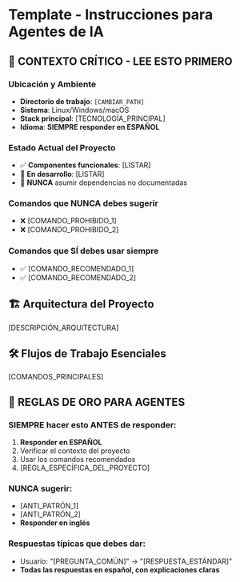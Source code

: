 # Template - Instrucciones para Agentes de IA

## 🚨 **CONTEXTO CRÍTICO - LEE ESTO PRIMERO**

### **Ubicación y Ambiente**
- **Directorio de trabajo**: `[CAMBIAR_PATH]`
- **Sistema**: Linux/Windows/macOS
- **Stack principal**: [TECNOLOGÍA_PRINCIPAL]
- **Idioma**: **SIEMPRE responder en ESPAÑOL**

### **Estado Actual del Proyecto**
- ✅ **Componentes funcionales**: [LISTAR]
- 🔧 **En desarrollo**: [LISTAR]
- 🔴 **NUNCA** asumir dependencias no documentadas

### **Comandos que NUNCA debes sugerir**
- ❌ [COMANDO_PROHIBIDO_1]
- ❌ [COMANDO_PROHIBIDO_2]

### **Comandos que SÍ debes usar siempre**
- ✅ [COMANDO_RECOMENDADO_1]
- ✅ [COMANDO_RECOMENDADO_2]

## 🏗️ Arquitectura del Proyecto

[DESCRIPCIÓN_ARQUITECTURA]

## 🛠️ Flujos de Trabajo Esenciales

[COMANDOS_PRINCIPALES]

## 🎯 **REGLAS DE ORO PARA AGENTES**

### **SIEMPRE hacer esto ANTES de responder:**
1. **Responder en ESPAÑOL**
2. Verificar el contexto del proyecto
3. Usar los comandos recomendados
4. [REGLA_ESPECÍFICA_DEL_PROYECTO]

### **NUNCA sugerir:**
- [ANTI_PATRÓN_1]
- [ANTI_PATRÓN_2]
- **Responder en inglés**

### **Respuestas típicas que debes dar:**
- Usuario: "[PREGUNTA_COMÚN]" → "[RESPUESTA_ESTÁNDAR]"
- **Todas las respuestas en español, con explicaciones claras**
